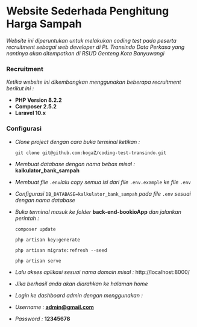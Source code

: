 # Website Sederhada Penghitung Harga Sampah

_Website ini diperuntukan untuk melakukan coding test pada peserta recruitment sebagai web developer di Pt. Transindo Data Perkasa yang nantinya akan ditempatkan di RSUD Genteng Kota Banyuwangi_

### Recruitment

_Ketika website ini dikembangkan menggunakan beberapa recruitment berikut ini :_

- **PHP Version 8.2.2**
- **Composer 2.5.2**
- **Laravel 10.x**

### Configurasi

-   _Clone project dengan cara buka terminal ketikan :_

    `git clone git@github.com:bogaZ/coding-test-transindo.git`

-   _Membuat database dengan nama bebas misal :_ **kalkulator_bank_sampah**
-   _Membuat file_ `.env`_lalu copy semua isi dari file_ `.env.example` _ke file_ `.env`
-   _Configurasi_ `DB_DATABASE=kalkulator_bank_sampah` _pada file_ `.env` _sesuai dengan nama database_
-   _Buka terminal masuk ke folder_ **back-end-bookioApp** _dan jalankan perintah :_

    `composer update`

    `php artisan key:generate`

    `php artisan migrate:refresh --seed`

    `php artisan serve`

-   _Lalu akses aplikasi sesuai nama domain misal :_ http://localhost:8000/
-   _Jika berhasil anda akan diarahkan ke halaman home_
-   _Login ke dashboard admin dengan menggunakan :_
-   _Username :_ **admin@gmail.com**
-   _Password :_ **12345678**
